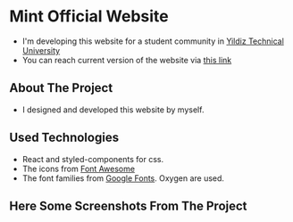 
# Mint Official Website

- I'm developing this website for a student community in [Yildiz Technical University](https://yildiz.edu.tr/en) 
- You can reach current version of the website via [this link](https://iaesteyildiz.netlify.app/)

## About The Project

- I designed and developed this website by myself.

## Used Technologies

- React and styled-components for css. 
- The icons from [Font Awesome](https://fontawesome.com/)
- The font families from [Google Fonts](https://fonts.google.com). Oxygen are used.

## Here Some Screenshots From The Project

